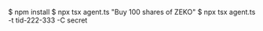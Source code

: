 $ npm install
$ npx tsx agent.ts "Buy 100 shares of ZEKO"
$ npx tsx agent.ts -t tid-222-333 -C secret
